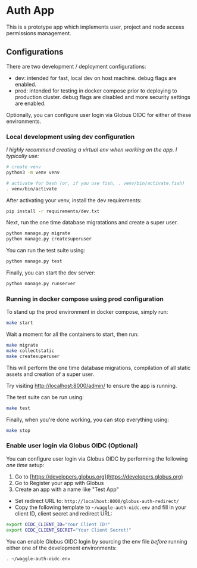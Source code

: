 # Auth App

This is a prototype app which implements user, project and node access permissions management.

## Configurations

There are two development / deployment configurations:

* dev: intended for fast, local dev on host machine. debug flags are enabled.
* prod: intended for testing in docker compose prior to deploying to production cluster. debug flags are disabled and more security settings are enabled.

Optionally, you can configure user login via Globus OIDC for either of these environments.

### Local development using dev configuration

_I highly recommend creating a virtual env when working on the app. I typically use:_

```sh
# create venv
python3 -m venv venv

# activate for bash (or, if you use fish, . venv/bin/activate.fish)
. venv/bin/activate
```

After activating your venv, install the dev requirements:

```sh
pip install -r requirements/dev.txt
```

Next, run the one time database migratations and create a super user.

```sh
python manage.py migrate
python manage.py createsuperuser
```

You can run the test suite using:

```sh
python manage.py test
```

Finally, you can start the dev server:

```sh
python manage.py runserver
```

### Running in docker compose using prod configuration

To stand up the prod environment in docker compose, simply run:

```sh
make start
```

Wait a moment for all the containers to start, then run:

```sh
make migrate
make collectstatic
make createsuperuser
```

This will perform the one time database migrations, compilation of all static assets and creation of a super user.

Try visiting [http://localhost:8000/admin/](http://localhost:8000/admin/) to ensure the app is running.

The test suite can be run using:

```sh
make test
```

Finally, when you're done working, you can stop everything using:

```sh
make stop
```

### Enable user login via Globus OIDC (Optional)

You can configure user login via Globus OIDC by performing the following _one time_ setup:

1. Go to [https://developers.globus.org](https://developers.globus.org)
2. Go to Register your app with Globus
3. Create an app with a name like "Test App"
  * Set redirect URL to: `http://localhost:8000/globus-auth-redirect/`
  * Copy the following template to `~/waggle-auth-oidc.env` and fill in your client ID, client secret and redirect URL:

```sh
export OIDC_CLIENT_ID="Your Client ID!"
export OIDC_CLIENT_SECRET="Your Client Secret!"
```

You can enable Globus OIDC login by sourcing the env file _before_ running either one of the development environments:

```sh
. ~/waggle-auth-oidc.env
```
